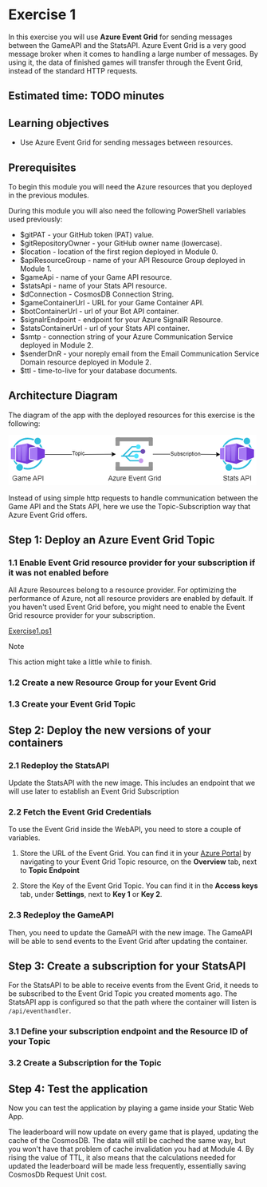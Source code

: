 # Exercise 1

In this exercise you will use **Azure Event Grid** for sending messages between the GameAPI and the StatsAPI. Azure Event Grid is a very good message broker when it comes to handling a large number of messages. By using it, the data of finished games will transfer through the Event Grid, instead of the standard HTTP requests.

## Estimated time: TODO minutes

## Learning objectives

- Use Azure Event Grid for sending messages between resources.

## Prerequisites

To begin this module you will need the Azure resources that you deployed in the previous modules.

During this module you will also need the following PowerShell variables used previously:

- $gitPAT - your GitHub token (PAT) value.
- $gitRepositoryOwner - your GitHub owner name (lowercase).
- $location - location of the first region deployed in Module 0.
- $apiResourceGroup  - name of your API Resource Group deployed in Module 1.
- $gameApi - name of your Game API resource.
- $statsApi - name of your Stats API resource.
- $dConnection - CosmosDB Connection String.
- $gameContainerUrl - URL for your Game Container API.
- $botContainerUrl - url of your Bot API container.
- $signalrEndpoint - endpoint for your Azure SignalR Resource.
- $statsContainerUrl - url of your Stats API container.
- $smtp - connection string of your Azure Communication Service deployed in Module 2.
- $senderDnR - your noreply email from the Email Communication Service Domain resource deployed in Module 2.
- $ttl - time-to-live for your database documents.

## Architecture Diagram

The diagram of the app with the deployed resources for this exercise is the following:

![App Architecture Diagram](./images/Module7_Ex1.drawio.png)

Instead of using simple http requests to handle communication between the Game API and the Stats API, here we use the Topic-Subscription way that Azure Event Grid offers.

## Step 1: Deploy an Azure Event Grid Topic

### 1.1 Enable Event Grid resource provider for your subscription if it was not enabled before

All Azure Resources belong to a resource provider. For optimizing the performance of Azure, not all resource providers are enabled by default. If you haven't used Event Grid before, you might need to enable the Event Grid resource provider for your subscription.

[Exercise1.ps1](./Exercise1.ps1 ':include :type=code powershell')

> [!NOTE]
> This action might take a little while to finish.

### 1.2 Create a new Resource Group for your Event Grid

### 1.3 Create your Event Grid Topic

## Step 2: Deploy the new versions of your containers

### 2.1 Redeploy the StatsAPI

Update the StatsAPI with the new image. This includes an endpoint that we will use later to establish an Event Grid Subscription

### 2.2 Fetch the Event Grid Credentials

To use the Event Grid inside the WebAPI, you need to store a couple of variables.

  1. Store the URL of the Event Grid. You can find it in your [Azure Portal](https://portal.azure.com/) by navigating to your Event Grid Topic resource, on the **Overview** tab, next to **Topic Endpoint**

  2. Store the Key of the Event Grid Topic. You can find it in the **Access keys** tab, under **Settings**, next to **Key 1** or **Key 2**.

### 2.3 Redeploy the GameAPI

Then, you need to update the GameAPI with the new image. The GameAPI will be able to send events to the Event Grid after updating the container.

## Step 3: Create a subscription for your StatsAPI

For the StatsAPI to be able to receive events from the Event Grid, it needs to be subscribed to the Event Grid Topic you created moments ago.
The StatsAPI app is configured so that the path where the container will listen is `/api/eventhandler`.

### 3.1 Define your subscription endpoint and the Resource ID of your Topic

### 3.2 Create a Subscription for the Topic

## Step 4: Test the application

Now you can test the application by playing a game inside your Static Web App.

The leaderboard will now update on every game that is played, updating the cache of the CosmosDB. The data will still be cached the same way, but you won't have that problem of cache invalidation you had at Module 4. By rising the value of TTL, it also means that the calculations needed for updated the leaderboard will be made less frequently, essentially saving CosmosDb Request Unit cost.
